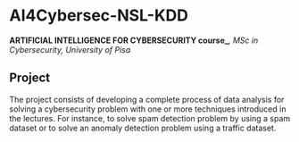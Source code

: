 # AI4Cybersec-NSL-KDD
**ARTIFICIAL INTELLIGENCE FOR CYBERSECURITY course_***, MSc in Cybersecurity, University of Pisa*

## Project

The project consists of developing a complete process of data analysis for solving a cybersecurity problem with one or more techniques introduced in the lectures. For instance, to solve spam detection problem by using a spam dataset or to solve an anomaly detection problem using a traffic dataset.